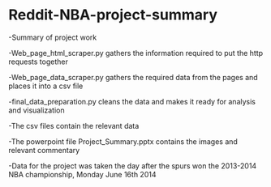 Reddit-NBA-project-summary
==========================

-Summary of project work

-Web_page_html_scraper.py gathers the information required to put the http requests together

-Web_page_data_scraper.py gathers the required data from the pages and places it into a csv file

-final_data_preparation.py cleans the data and makes it ready for analysis and visualization

-The csv files contain the relevant data

-The powerpoint file Project_Summary.pptx contains the images and relevant commentary

-Data for the project was taken the day after the spurs won the 2013-2014 NBA championship, Monday June 16th 2014
